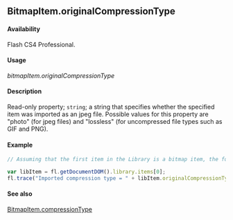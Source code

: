 ## BitmapItem.originalCompressionType

#### Availability

Flash CS4 Professional.

#### Usage

*bitmapItem.originalCompressionType*

#### Description

Read-only property; `string`; a string that specifies whether the specified item was imported as an jpeg file. Possible values for this property are "photo" (for jpeg files) and "lossless" (for uncompressed file types such as GIF and PNG).

#### Example

```javascript
// Assuming that the first item in the Library is a bitmap item, the following code displays "photo" if the file was imported into the Library as a jpeg file, or "lossless" if is was not:

var libItem = fl.getDocumentDOM().library.items[0];
fl.trace("Imported compression type = " + libItem.originalCompressionType);
```

#### See also

[BitmapItem.compressionType](../BitmapItem_object/BitmapItem1.md)
